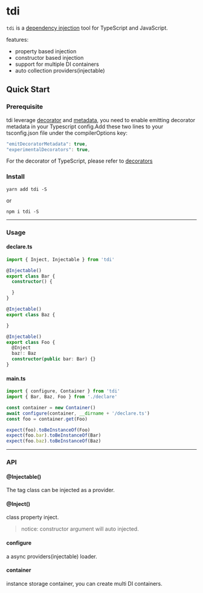 # tdi

`tdi` is a [dependency injection](https://en.wikipedia.org/wiki/Dependency_injection) tool for TypeScript and JavaScript.


features:

- property based injection
- constructor based injection
- support for multiple DI containers
- auto collection providers(injectable)

## Quick Start


### Prerequisite

tdi leverage [decorator](https://github.com/tc39/proposal-decorators) and [metadata](https://github.com/rbuckton/reflect-metadata), you need to enable emitting decorator metadata in your Typescript config.Add these two lines to your tsconfig.json file under the compilerOptions key:

```javascript
"emitDecoratorMetadata": true,
"experimentalDecorators": true,
```

For the decorator of TypeScript, please refer to [decorators](https://www.typescriptlang.org/docs/handbook/decorators.html)




### Install 

```shell
yarn add tdi -S
```

or
```shell
npm i tdi -S
```

---

### Usage


#### declare.ts

```typescript
import { Inject, Injectable } from 'tdi'

@Injectable()
export class Bar {
  constructor() {

  }
}

@Injectable()
export class Baz {

}

@Injectable()
export class Foo {
  @Inject
  baz!: Baz
  constructor(public bar: Bar) {}
}

```

#### main.ts

```typescript
import { configure, Container } from 'tdi'
import { Bar, Baz, Foo } from './declare'

const container = new Container()
await configure(container, __dirname + '/declare.ts')
const foo = container.get(Foo)

expect(foo).toBeInstanceOf(Foo)
expect(foo.bar).toBeInstanceOf(Bar)
expect(foo.baz).toBeInstanceOf(Baz)
```

---

### API

#### @Injectable()

The tag class can be injected as a provider.


#### @Inject()

class property inject. 
>notice: constructor argument will auto injected.


#### configure

a async providers(injectable) loader.

#### container

instance storage container, you can create multi DI containers.
